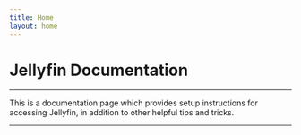 ```yaml
---
title: Home
layout: home
---
```


# Jellyfin Documentation

---

This is a documentation page which provides setup instructions for accessing Jellyfin, in addition to other helpful tips and tricks.

---

[icons8]: https://icons8.com
